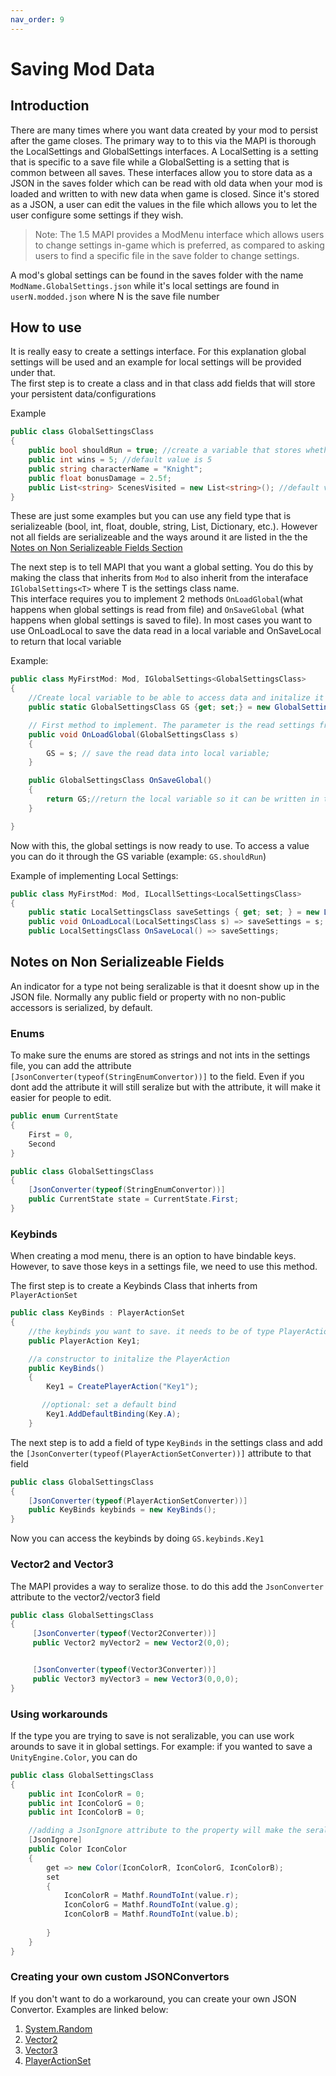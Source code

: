 ```yaml
---
nav_order: 9
---
```

# Saving Mod Data

## Introduction 
There are many times where you want data created by your mod to persist after the game closes. The primary way to to this via the MAPI is thorough the LocalSettings and GlobalSettings interfaces. A LocalSetting is a setting that is specific to a save file while a GlobalSetting is a setting that is common between all saves. These interfaces allow you to store data as a JSON in the saves folder which can be read with old data when your mod is loaded and written to with new data when game is closed. Since it's stored as a JSON, a user can edit the values in the file which allows you to let the user configure some settings if they wish. 

> Note: The 1.5 MAPI provides a ModMenu interface which allows users to change settings in-game which is preferred, as compared to asking users to find a specific file in the save folder to change settings.

A mod's global settings can be found in the saves folder with the name `ModName.GlobalSettings.json` while it's local settings are found in `userN.modded.json` where N is the save file number

## How to use
It is really easy to create a settings interface. For this explanation global settings will be used and an example for local settings will be provided under that.  
The first step is to create a class and in that class add fields that will store your persistent data/configurations

Example
```cs
public class GlobalSettingsClass
{
    public bool shouldRun = true; //create a variable that stores whether the mod should run or not. Default value (when mod first installed) is true
    public int wins = 5; //default value is 5
    public string characterName = "Knight";
    public float bonusDamage = 2.5f;
    public List<string> ScenesVisited = new List<string>(); //default value is empty list
}
```

These are just some examples but you can use any field type that is serializeable (bool, int, float, double, string, List, Dictionary, etc.). However not all fields are serializeable and the ways around it are listed in the the [Notes on Non Serializeable Fields Section](#notes-on-non-serializeable-fields)

The next step is to tell MAPI that you want a global setting. You do this by making the class that inherits from `Mod` to also inherit from the interaface `IGlobalSettings<T>` where T is the settings class name.  
This interface requires you to implement 2 methods `OnLoadGlobal`(what happens when global settings is read from file) and `OnSaveGlobal` (what happens when global settings is saved to file). In most cases you want to use OnLoadLocal to save the data read in a local variable and OnSaveLocal to return that local variable

Example:
```cs
public class MyFirstMod: Mod, IGlobalSettings<GlobalSettingsClass>
{
    //Create local variable to be able to access data and initalize it
    public static GlobalSettingsClass GS {get; set;} = new GlobalSettingsClass();

    // First method to implement. The parameter is the read settings from the file
    public void OnLoadGlobal(GlobalSettingsClass s)
    {
        GS = s; // save the read data into local variable;
    }

    public GlobalSettingsClass OnSaveGlobal()
    {
    	return GS;//return the local variable so it can be written in the json file
    }

}
```

Now with this, the global settings is now ready to use. To access a value you can do it through the GS variable (example: `GS.shouldRun`)

Example of implementing Local Settings:
```cs
public class MyFirstMod: Mod, ILocallSettings<LocalSettingsClass>
{
	public static LocalSettingsClass saveSettings { get; set; } = new LocalSettingsClass();
	public void OnLoadLocal(LocalSettingsClass s) => saveSettings = s;
    public LocalSettingsClass OnSaveLocal() => saveSettings;
```


## Notes on Non Serializeable Fields
An indicator for a type not being seralizable is that it doesnt show up in the JSON file. Normally any public field or property with no non-public accessors is serialized, by default.

### Enums
To make sure the enums are stored as strings and not ints in the settings file, you can add the attribute `[JsonConverter(typeof(StringEnumConvertor))]` to the field. Even if you dont add the attribute it will still seralize but with the attribute, it will make it easier for people to edit.

```cs
public enum CurrentState
{
    First = 0,
    Second
}

public class GlobalSettingsClass
{
    [JsonConverter(typeof(StringEnumConvertor))]
    public CurrentState state = CurrentState.First;
}
```

### Keybinds
When creating a mod menu, there is an option to have bindable keys. However, to save those keys in a settings file, we need to use this method.  

The first step is to create a Keybinds Class that inherts from `PlayerActionSet`
```cs
public class KeyBinds : PlayerActionSet
{
	//the keybinds you want to save. it needs to be of type PlayerAction
    public PlayerAction Key1;

    //a constructor to initalize the PlayerAction
    public KeyBinds()
    {
        Key1 = CreatePlayerAction("Key1");

       //optional: set a default bind
        Key1.AddDefaultBinding(Key.A);
    }
```

The next step is to add a field of type `KeyBinds` in the settings class and add the `[JsonConverter(typeof(PlayerActionSetConverter))]` attribute to that field
```cs
public class GlobalSettingsClass
{
	[JsonConverter(typeof(PlayerActionSetConverter))]
	public KeyBinds keybinds = new KeyBinds();
}
```

Now you can access the keybinds by doing `GS.keybinds.Key1`

### Vector2 and Vector3
The MAPI provides a way to seralize those. to do this add the `JsonConverter` attribute to the vector2/vector3 field
```cs
public class GlobalSettingsClass
{
     [JsonConverter(typeof(Vector2Converter))]
     public Vector2 myVector2 = new Vector2(0,0);


     [JsonConverter(typeof(Vector3Converter))]
     public Vector3 myVector3 = new Vector3(0,0,0);
}
```

### Using workarounds
If the type you are trying to save is not seralizable, you can use work arounds to save it in global settings. For example: if you wanted to save a `UnityEngine.Color`, you can do
```cs
public class GlobalSettingsClass
{
	public int IconColorR = 0;
	public int IconColorG = 0;
	public int IconColorB = 0;

	//adding a JsonIgnore attribute to the property will make the seralizer ignore the property
    [JsonIgnore]
    public Color IconColor
    {
        get => new Color(IconColorR, IconColorG, IconColorB);
        set
        {
            IconColorR = Mathf.RoundToInt(value.r); 
            IconColorG = Mathf.RoundToInt(value.g); 
            IconColorB = Mathf.RoundToInt(value.b); 
            
        }
    }
}
```

### Creating your own custom JSONConvertors
If you don't want to do a workaround, you can create your own JSON Convertor. Examples are linked below:
1. [System.Random](https://github.com/TheMulhima/HollowKnight.RandomTeleport/blob/master/RandomTeleport/JsonConvertors/RandomJsonConvertor.cs)
2. [Vector2](https://github.com/hk-modding/api/blob/master/Assembly-CSharp/Converters/Vector2Converter.cs)
3. [Vector3](https://github.com/hk-modding/api/blob/master/Assembly-CSharp/Converters/Vector3Converter.cs)
4. [PlayerActionSet](https://github.com/hk-modding/api/blob/master/Assembly-CSharp/Converters/PlayerActionSetConverter.cs)
